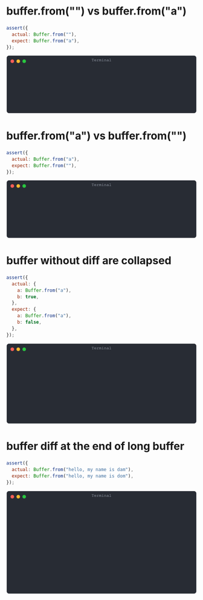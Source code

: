 # buffer.from("") vs buffer.from("a")

```js
assert({
  actual: Buffer.from(""),
  expect: Buffer.from("a"),
});
```

![img](<./array_typed/buffer.from("") vs buffer.from("a").svg>)

# buffer.from("a") vs buffer.from("")

```js
assert({
  actual: Buffer.from("a"),
  expect: Buffer.from(""),
});
```

![img](<./array_typed/buffer.from("a") vs buffer.from("").svg>)

# buffer without diff are collapsed

```js
assert({
  actual: {
    a: Buffer.from("a"),
    b: true,
  },
  expect: {
    a: Buffer.from("a"),
    b: false,
  },
});
```

![img](<./array_typed/buffer without diff are collapsed.svg>)

# buffer diff at the end of long buffer

```js
assert({
  actual: Buffer.from("hello, my name is dam"),
  expect: Buffer.from("hello, my name is dom"),
});
```

![img](<./array_typed/buffer diff at the end of long buffer.svg>)

